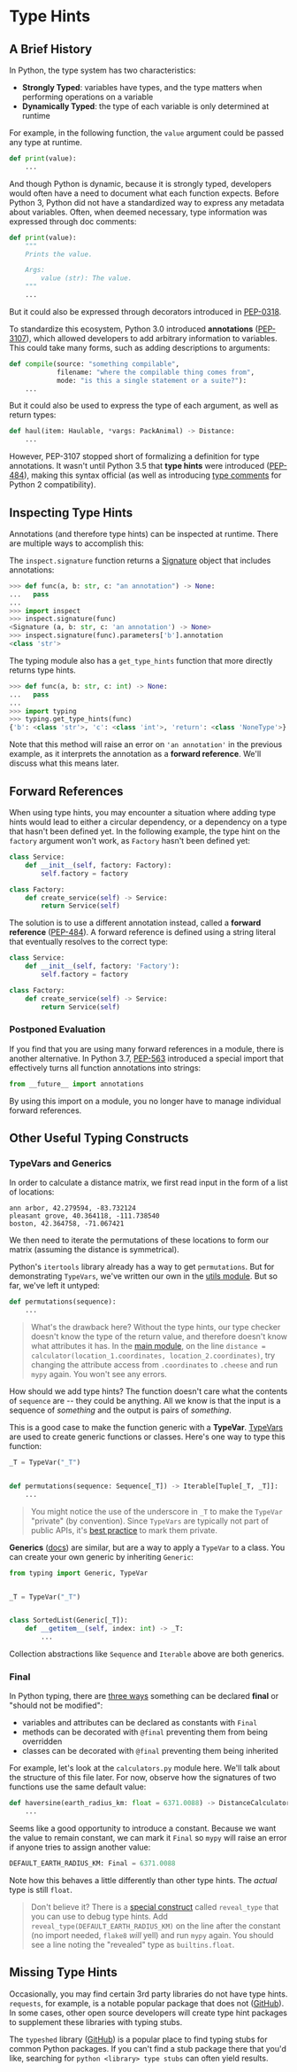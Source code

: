 # Type Hints

## A Brief History

In Python, the type system has two characteristics:

- **Strongly Typed**: variables have types, and the type matters when performing operations on a variable
- **Dynamically Typed**: the type of each variable is only determined at runtime

For example, in the following function, the `value` argument could be passed any type at runtime.

```py
def print(value):
    ...
```

And though Python is dynamic, because it is strongly typed, developers would often have a need to document what each function expects.  Before Python 3, Python did not have a standardized way to express any metadata about variables.  Often, when deemed necessary, type information was expressed through doc comments:

```py
def print(value):
    """
    Prints the value.

    Args:
        value (str): The value.
    """
    ...
```

But it could also be expressed through decorators introduced in [PEP-0318](https://peps.python.org/pep-0318/).

To standardize this ecosystem, Python 3.0 introduced **annotations** ([PEP-3107](https://peps.python.org/pep-3107/)), which allowed developers to add arbitrary information to variables.  This could take many forms, such as adding descriptions to arguments:

```py
def compile(source: "something compilable",
            filename: "where the compilable thing comes from",
            mode: "is this a single statement or a suite?"):
    ...
```

But it could also be used to express the type of each argument, as well as return types:

```py
def haul(item: Haulable, *vargs: PackAnimal) -> Distance:
    ...
```

However, PEP-3107 stopped short of formalizing a definition for type annotations.  It wasn't until Python 3.5 that **type hints** were introduced ([PEP-484](https://peps.python.org/pep-0484/)), making this syntax official (as well as introducing [type comments](https://peps.python.org/pep-0484/#suggested-syntax-for-python-2-7-and-straddling-code) for Python 2 compatibility).

## Inspecting Type Hints
Annotations (and therefore type hints) can be inspected at runtime.  There are multiple ways to accomplish this:

The `inspect.signature` function returns a [Signature](https://docs.python.org/3/library/inspect.html#inspect.Signature) object that includes annotations:

```py
>>> def func(a, b: str, c: "an annotation") -> None:
...   pass
... 
>>> import inspect
>>> inspect.signature(func)
<Signature (a, b: str, c: 'an annotation') -> None>
>>> inspect.signature(func).parameters['b'].annotation
<class 'str'>
```

The typing module also has a `get_type_hints` function that more directly returns type hints.

```py
>>> def func(a, b: str, c: int) -> None:
...   pass
... 
>>> import typing
>>> typing.get_type_hints(func) 
{'b': <class 'str'>, 'c': <class 'int'>, 'return': <class 'NoneType'>}
```

Note that this method will raise an error on `'an annotation'` in the previous example, as it interprets the annotation as a **forward reference**.  We'll discuss what this means later.

## Forward References

When using type hints, you may encounter a situation where adding type hints would lead to either a circular dependency, or a dependency on a type that hasn't been defined yet.  In the following example, the type hint on the `factory` argument won't work, as `Factory` hasn't been defined yet:

```py
class Service:
    def __init__(self, factory: Factory):
        self.factory = factory

class Factory:
    def create_service(self) -> Service:
        return Service(self)
```

The solution is to use a different annotation instead, called a **forward reference** ([PEP-484](https://peps.python.org/pep-0484/#forward-references)).  A forward reference is defined using a string literal that eventually resolves to the correct type:

```py
class Service:
    def __init__(self, factory: 'Factory'):
        self.factory = factory

class Factory:
    def create_service(self) -> Service:
        return Service(self)
```

### Postponed Evaluation

If you find that you are using many forward references in a module, there is another alternative.  In Python 3.7, [PEP-563](https://peps.python.org/pep-0563/) introduced a special import that effectively turns all function annotations into strings:

```py
from __future__ import annotations
```

By using this import on a module, you no longer have to manage individual forward references.

## Other Useful Typing Constructs

### TypeVars and Generics

In order to calculate a distance matrix, we first read input in the form of a list of locations:

```csv
ann arbor, 42.279594, -83.732124
pleasant grove, 40.364118, -111.738540
boston, 42.364758, -71.067421
```

We then need to iterate the permutations of these locations to form our matrix (assuming the distance is symmetrical).

Python's `itertools` library already has a way to get `permutations`.  But for demonstrating `TypeVars`, we've written our own in the [utils module](../../../src/distance_matrix/utils.py).  But so far, we've left it untyped:

```py
def permutations(sequence):
    ...
```

> What's the drawback here?  Without the type hints, our type checker doesn't know the type of the return value, and therefore doesn't know what attributes it has.  In the [main module](../../../src/distance_matrix/main.py), on the line `distance = calculator(location_1.coordinates, location_2.coordinates)`, try changing the attribute access from `.coordinates` to `.cheese` and run `mypy` again.  You won't see any errors.


How should we add type hints?  The function doesn't care what the contents of `sequence` are -- they could be anything.  All we know is that the input is a sequence of _something_ and the output is pairs of _something_.

This is a good case to make the function generic with a **TypeVar**.  [TypeVars](https://docs.python.org/3/library/typing.html#typing.TypeVar) are used to create generic functions or classes.  Here's one way to type this function:

```py
_T = TypeVar("_T")


def permutations(sequence: Sequence[_T]) -> Iterable[Tuple[_T, _T]]:
    ...
```

> You might notice the use of the underscore in `_T` to make the `TypeVar` "private" (by convention).  Since `TypeVars` are typically not part of public APIs, it's [best practice](https://github.com/microsoft/pyright/blob/main/docs/typed-libraries.md#generic-classes-and-functions) to mark them private.

**Generics** ([docs](https://docs.python.org/3/library/typing.html#typing.Generic)) are similar, but are a way to apply a `TypeVar` to a class.  You can create your own generic by inheriting `Generic`:

```py
from typing import Generic, TypeVar


_T = TypeVar("_T")


class SortedList(Generic[_T]):
    def __getitem__(self, index: int) -> _T:
        ...
```


Collection abstractions like `Sequence` and `Iterable` above are both generics.

### Final

In Python typing, there are [three ways](https://mypy.readthedocs.io/en/latest/final_attrs.html) something can be declared **final** or "should not be modified":

- variables and attributes can be declared as constants with `Final`
- methods can be decorated with `@final` preventing them from being overridden
- classes can be decorated with `@final` preventing them being inherited

For example, let's look at the `calculators.py` module here.  We'll talk about the structure of this file later.  For now, observe how the signatures of two functions use the same default value:

```py
def haversine(earth_radius_km: float = 6371.0088) -> DistanceCalculator:
    ...
```

Seems like a good opportunity to introduce a constant.  Because we want the value to remain constant, we can mark it `Final` so `mypy` will raise an error if anyone tries to assign another value:

```py
DEFAULT_EARTH_RADIUS_KM: Final = 6371.0088
```

Note how this behaves a little differently than other type hints.  The _actual_ type is still `float`.

> Don't believe it?  There is a [special construct](https://mypy.readthedocs.io/en/stable/common_issues.html#reveal-type) called `reveal_type` that you can use to debug type hints.  Add `reveal_type(DEFAULT_EARTH_RADIUS_KM)` on the line after the constant (no import needed, `flake8` _will_ yell) and run `mypy` again.  You should see a line noting the "revealed" type as `builtins.float`.

## Missing Type Hints
Occasionally, you may find certain 3rd party libraries do not have type hints.  `requests`, for example, is a notable popular package that does not ([GitHub](https://github.com/psf/requests/issues/3855)).  In some cases, other open source developers will create type hint packages to supplement these libraries with typing stubs.

The `typeshed` library ([GitHub](https://github.com/python/typeshed)) is a popular place to find typing stubs for common Python packages.  If you can't find a stub package there that you'd like, searching for `python <library> type stubs` can often yield results.
